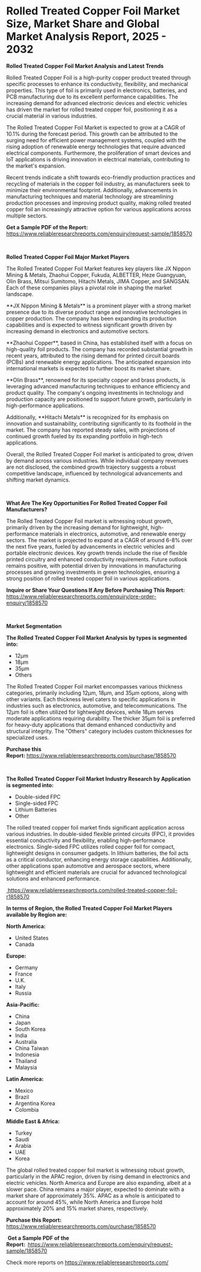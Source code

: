 <p><h1>Rolled Treated Copper Foil Market Size, Market Share and Global Market Analysis Report, 2025 - 2032</h1></p><p><strong>Rolled Treated Copper Foil Market Analysis and Latest Trends</strong></p>
<p><p>Rolled Treated Copper Foil is a high-purity copper product treated through specific processes to enhance its conductivity, flexibility, and mechanical properties. This type of foil is primarily used in electronics, batteries, and PCB manufacturing due to its excellent performance capabilities. The increasing demand for advanced electronic devices and electric vehicles has driven the market for rolled treated copper foil, positioning it as a crucial material in various industries.</p><p>The Rolled Treated Copper Foil Market is expected to grow at a CAGR of 10.1% during the forecast period. This growth can be attributed to the surging need for efficient power management systems, coupled with the rising adoption of renewable energy technologies that require advanced electrical components. Furthermore, the proliferation of smart devices and IoT applications is driving innovation in electrical materials, contributing to the market's expansion.</p><p>Recent trends indicate a shift towards eco-friendly production practices and recycling of materials in the copper foil industry, as manufacturers seek to minimize their environmental footprint. Additionally, advancements in manufacturing techniques and material technology are streamlining production processes and improving product quality, making rolled treated copper foil an increasingly attractive option for various applications across multiple sectors.</p></p>
<p><strong>Get a Sample PDF of the Report:&nbsp;</strong> <a href="https://www.reliableresearchreports.com/enquiry/request-sample/1858570?utm_campaign=3573&utm_medium=2&utm_source=Github&utm_content=ia&utm_term=03042025&utm_id=rolled-treated-copper-foil">https://www.reliableresearchreports.com/enquiry/request-sample/1858570</a></p>
<p>&nbsp;</p>
<p><strong>Rolled Treated Copper Foil Major Market Players</strong></p>
<p><p>The Rolled Treated Copper Foil Market features key players like JX Nippon Mining & Metals, Zhaohui Copper, Fukuda, ALBETTER, Heze Guangyuan, Olin Brass, Mitsui Sumitomo, Hitachi Metals, JIMA Copper, and SANGSAN. Each of these companies plays a pivotal role in shaping the market landscape.</p><p>**JX Nippon Mining & Metals** is a prominent player with a strong market presence due to its diverse product range and innovative technologies in copper production. The company has been expanding its production capabilities and is expected to witness significant growth driven by increasing demand in electronics and automotive sectors.</p><p>**Zhaohui Copper**, based in China, has established itself with a focus on high-quality foil products. The company has recorded substantial growth in recent years, attributed to the rising demand for printed circuit boards (PCBs) and renewable energy applications. The anticipated expansion into international markets is expected to further boost its market share.</p><p>**Olin Brass**, renowned for its specialty copper and brass products, is leveraging advanced manufacturing techniques to enhance efficiency and product quality. The company's ongoing investments in technology and production capacity are positioned to support future growth, particularly in high-performance applications.</p><p>Additionally, **Hitachi Metals** is recognized for its emphasis on innovation and sustainability, contributing significantly to its foothold in the market. The company has reported steady sales, with projections of continued growth fueled by its expanding portfolio in high-tech applications.</p><p>Overall, the Rolled Treated Copper Foil market is anticipated to grow, driven by demand across various industries. While individual company revenues are not disclosed, the combined growth trajectory suggests a robust competitive landscape, influenced by technological advancements and shifting market dynamics.</p></p>
<p>&nbsp;</p>
<p><strong>What Are The Key Opportunities For Rolled Treated Copper Foil Manufacturers?</strong></p>
<p><p>The Rolled Treated Copper Foil market is witnessing robust growth, primarily driven by the increasing demand for lightweight, high-performance materials in electronics, automotive, and renewable energy sectors. The market is projected to expand at a CAGR of around 6-8% over the next five years, fueled by advancements in electric vehicles and portable electronic devices. Key growth trends include the rise of flexible printed circuitry and enhanced conductivity requirements. Future outlook remains positive, with potential driven by innovations in manufacturing processes and growing investments in green technologies, ensuring a strong position of rolled treated copper foil in various applications.</p></p>
<p><strong>Inquire or Share Your Questions If Any Before Purchasing This Report:</strong> <a href="https://www.reliableresearchreports.com/enquiry/pre-order-enquiry/1858570?utm_campaign=3573&utm_medium=2&utm_source=Github&utm_content=ia&utm_term=03042025&utm_id=rolled-treated-copper-foil">https://www.reliableresearchreports.com/enquiry/pre-order-enquiry/1858570</a></p>
<p>&nbsp;</p>
<p><strong>Market Segmentation</strong></p>
<p><strong>The Rolled Treated Copper Foil Market Analysis by types is segmented into:</strong></p>
<p><ul><li>12μm</li><li>18μm</li><li>35μm</li><li>Others</li></ul></p>
<p><p>The Rolled Treated Copper Foil market encompasses various thickness categories, primarily including 12μm, 18μm, and 35μm options, along with other variants. Each thickness level caters to specific applications in industries such as electronics, automotive, and telecommunications. The 12μm foil is often utilized for lightweight devices, while 18μm serves moderate applications requiring durability. The thicker 35μm foil is preferred for heavy-duty applications that demand enhanced conductivity and structural integrity. The "Others" category includes custom thicknesses for specialized uses.</p></p>
<p><strong>Purchase this Report:&nbsp;</strong><a href="https://www.reliableresearchreports.com/purchase/1858570?utm_campaign=3573&utm_medium=2&utm_source=Github&utm_content=ia&utm_term=03042025&utm_id=rolled-treated-copper-foil">https://www.reliableresearchreports.com/purchase/1858570</a></p>
<p>&nbsp;</p>
<p><strong>The Rolled Treated Copper Foil Market Industry Research by Application is segmented into:</strong></p>
<p><ul><li>Double-sided FPC</li><li>Single-sided FPC</li><li>Lithium Batteries</li><li>Other</li></ul></p>
<p><p>The rolled treated copper foil market finds significant application across various industries. In double-sided flexible printed circuits (FPC), it provides essential conductivity and flexibility, enabling high-performance electronics. Single-sided FPC utilizes rolled copper foil for compact, lightweight designs in consumer gadgets. In lithium batteries, the foil acts as a critical conductor, enhancing energy storage capabilities. Additionally, other applications span automotive and aerospace sectors, where lightweight and efficient materials are crucial for advanced technological solutions and enhanced performance.</p></p>
<p><a href="https://www.reliableresearchreports.com/rolled-treated-copper-foil-r1858570?utm_campaign=3573&utm_medium=2&utm_source=Github&utm_content=ia&utm_term=03042025&utm_id=rolled-treated-copper-foil">&nbsp;https://www.reliableresearchreports.com/rolled-treated-copper-foil-r1858570</a></p>
<p><strong>In terms of Region, the Rolled Treated Copper Foil Market Players available by Region are:</strong></p>
<p>
    <p> <strong> North America: </strong>
        <ul>
            <li>United States</li>
            <li>Canada</li>
        </ul>
        </p> 
    <p> <strong> Europe: </strong>
        <ul>
            <li>Germany</li>
            <li>France</li>
            <li>U.K.</li>
            <li>Italy</li>
            <li>Russia</li>
        </ul>
        </p> 
    <p> <strong> Asia-Pacific: </strong>
        <ul>
            <li>China</li>
            <li>Japan</li>
            <li>South Korea</li>
            <li>India</li>
            <li>Australia</li>
            <li>China Taiwan</li>
            <li>Indonesia</li>
            <li>Thailand</li>
            <li>Malaysia</li>
        </ul>
        </p> 
    <p> <strong> Latin America: </strong>
        <ul>
            <li>Mexico</li>
            <li>Brazil</li>
            <li>Argentina Korea</li>
            <li>Colombia</li>
        </ul>
        </p> 
    <p> <strong> Middle East & Africa: </strong>
        <ul>
            <li>Turkey</li>
            <li>Saudi</li>
            <li>Arabia</li>
            <li>UAE</li>
            <li>Korea</li>
        </ul>
    </p>
    </p>
<p><p>The global rolled treated copper foil market is witnessing robust growth, particularly in the APAC region, driven by rising demand in electronics and electric vehicles. North America and Europe are also expanding, albeit at a slower pace. China remains a major player, expected to dominate with a market share of approximately 35%. APAC as a whole is anticipated to account for around 45%, while North America and Europe hold approximately 20% and 15% market shares, respectively.</p></p>
<p><strong>Purchase this Report: </strong><a href="https://www.reliableresearchreports.com/purchase/1858570?utm_campaign=3573&utm_medium=2&utm_source=Github&utm_content=ia&utm_term=03042025&utm_id=rolled-treated-copper-foil">https://www.reliableresearchreports.com/purchase/1858570</a></p>
<p>&nbsp;<strong>Get a Sample PDF of the Report:&nbsp;&nbsp;</strong><a href="https://www.reliableresearchreports.com/enquiry/request-sample/1858570?utm_campaign=3573&utm_medium=2&utm_source=Github&utm_content=ia&utm_term=03042025&utm_id=rolled-treated-copper-foil">https://www.reliableresearchreports.com/enquiry/request-sample/1858570</a></p>
<p><strong></strong></p>
<p>Check more reports on <a href="https://www.reliableresearchreports.com/?utm_campaign=3573&utm_medium=2&utm_source=Github&utm_content=ia&utm_term=03042025&utm_id=rolled-treated-copper-foil">https://www.reliableresearchreports.com/</a></p>